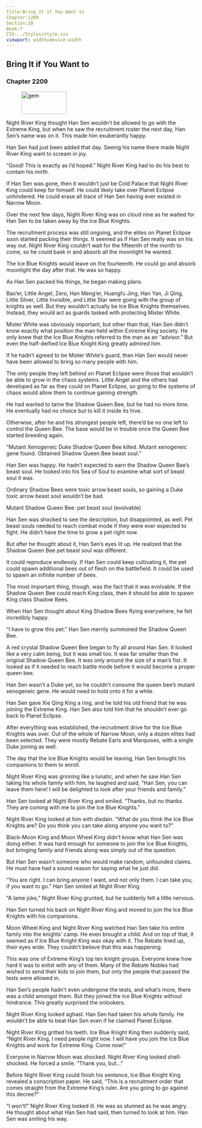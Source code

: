 ```yaml
---
Title:Bring It if You Want to 
Chapter:2209 
Section:10 
Book:7 
CSS:../Styles/style.css 
viewport: width=device-width
---
```

  
## Bring It if You Want to
### Chapter 2209
  
<figure>
	<img src="../Images/gem.gif" alt="gem" id="gem" width="120" height="60" />
</figure>
  

  
Night River King thought Han Sen wouldn’t be allowed to go with the Extreme King, but when he saw the recruitment roster the next day, Han Sen’s name was on it. This made him exuberantly happy.

Han Sen had just been added that day. Seeing his name there made Night River King want to scream in joy.

“Good! This is exactly as I’d hoped.” Night River King had to do his best to contain his mirth.

If Han Sen was gone, then it wouldn’t just be Cold Palace that Night River King could keep for himself. He could likely take over Planet Eclipse unhindered. He could erase all trace of Han Sen having ever existed in Narrow Moon.

Over the next few days, Night River King was on cloud nine as he waited for Han Sen to be taken away by the Ice Blue Knights.

The recruitment process was still ongoing, and the elites on Planet Eclipse soon started packing their things. It seemed as if Han Sen really was on his way out. Night River King couldn’t wait for the fifteenth of the month to come, so he could bask in and absorb all the moonlight he wanted.

The Ice Blue Knights would leave on the fourteenth. He could go and absorb moonlight the day after that. He was so happy.

As Han Sen packed his things, he began making plans.

Bao’er, Little Angel, Zero, Han Meng’er, Huangfu Jing, Han Yan, Ji Qing, Little Silver, Little Invisible, and Little Star were going with the group of knights as well. But they wouldn’t actually be Ice Blue Knights themselves. Instead, they would act as guards tasked with protecting Mister White.

Mister White was obviously important, but other than that, Han Sen didn’t know exactly what position the man held within Extreme King society. He only knew that the Ice Blue Knights referred to the man as an “advisor.” But even the half-deified Ice Blue Knight King greatly admired him.

If he hadn’t agreed to be Mister White’s guard, then Han Sen would never have been allowed to bring so many people with him.

The only people they left behind on Planet Eclipse were those that wouldn’t be able to grow in the chaos systems. Little Angel and the others had developed as far as they could on Planet Eclipse, so going to the systems of chaos would allow them to continue gaining strength.

He had wanted to tame the Shadow Queen Bee, but he had no more time. He eventually had no choice but to kill it inside its hive.

Otherwise, after he and his strongest people left, there’d be no one left to control the Queen Bee. The base would be in trouble once the Queen Bee started breeding again.

“Mutant Xenogeneic Duke Shadow Queen Bee killed. Mutant xenogeneic gene found. Obtained Shadow Queen Bee beast soul.”

Han Sen was happy. He hadn’t expected to earn the Shadow Queen Bee’s beast soul. He looked into his Sea of Soul to examine what sort of beast soul it was.

Ordinary Shadow Bees were toxic arrow beast souls, so gaining a Duke toxic arrow beast soul wouldn’t be bad.

Mutant Shadow Queen Bee: pet beast soul (evolvable)

Han Sen was shocked to see the description, but disappointed, as well. Pet beast souls needed to reach combat mode if they were ever expected to fight. He didn’t have the time to grow a pet right now.

But after he thought about it, Han Sen’s eyes lit up. He realized that the Shadow Queen Bee pet beast soul was different.

It could reproduce endlessly. If Han Sen could keep cultivating it, the pet could spawn additional bees out of flesh on the battlefield. It could be used to spawn an infinite number of bees.

The most important thing, though, was the fact that it was evolvable. If the Shadow Queen Bee could reach King class, then it should be able to spawn King class Shadow Bees.

When Han Sen thought about King Shadow Bees flying everywhere, he felt incredibly happy.

“I have to grow this pet.” Han Sen merrily summoned the Shadow Queen Bee.

A red crystal Shadow Queen Bee began to fly all around Han Sen. It looked like a very calm being, but it was small too. It was far smaller than the original Shadow Queen Bee. It was only around the size of a man’s fist. It looked as if it needed to reach battle mode before it would become a proper queen bee.

Han Sen wasn’t a Duke yet, so he couldn’t consume the queen bee’s mutant xenogeneic gene. He would need to hold onto it for a while.

Han Sen gave Xie Qing King a ring, and he told his old friend that he was joining the Extreme King. Han Sen also told him that he shouldn’t ever go back to Planet Eclipse.

After everything was established, the recruitment drive for the Ice Blue Knights was over. Out of the whole of Narrow Moon, only a dozen elites had been selected. They were mostly Rebate Earls and Marquises, with a single Duke joining as well.

The day that the Ice Blue Knights would be leaving, Han Sen brought his companions to them to enroll.

Night River King was grinning like a lunatic, and when he saw Han Sen taking his whole family with him, he laughed and said, “Han Sen, you can leave them here! I will be delighted to look after your friends and family.”

Han Sen looked at Night River King and smiled. “Thanks, but no thanks. They are coming with me to join the Ice Blue Knights.”

Night River King looked at him with disdain. “What do you think the Ice Blue Knights are? Do you think you can take along anyone you want to?”

Black-Moon King and Moon Wheel King didn’t know what Han Sen was doing either. It was hard enough for someone to join the Ice Blue Knights, but bringing family and friends along was simply out of the question.

But Han Sen wasn’t someone who would make random, unfounded claims. He must have had a sound reason for saying what he just did.

“You are right. I can bring anyone I want, and not only them. I can take you, if you want to go.” Han Sen smiled at Night River King.

“A lame joke,” Night River King grunted, but he suddenly felt a little nervous.

Han Sen turned his back on Night River King and moved to join the Ice Blue Knights with his companions.

Moon Wheel King and Night River King watched Han Sen take his entire family into the knights’ camp. He even brought a child. And on top of that, it seemed as if Ice Blue Knight King was okay with it. The Rebate lined up, their eyes wide. They couldn’t believe that this was happening.

This was one of Extreme King’s top ten knight groups. Everyone knew how hard it was to enlist with any of them. Many of the Rebate Nobles had wished to send their kids to join them, but only the people that passed the tests were allowed in.

Han Sen’s people hadn’t even undergone the tests, and what’s more, there was a child amongst them. But they joined the Ice Blue Knights without hindrance. This greatly surprised the onlookers.

Night River King looked aghast. Han Sen had taken his whole family. He wouldn’t be able to beat Han Sen even if he claimed Planet Eclipse.

Night River King gritted his teeth. Ice Blue Knight King then suddenly said, “Night River King, I need people right now. I will have you join the Ice Blue Knights and work for Extreme King. Come now!”

Everyone in Narrow Moon was shocked. Night River King looked shell-shocked. He forced a smile. “Thank you, but…”

Before Night River King could finish his sentence, Ice Blue Knight King revealed a conscription paper. He said, “This is a recruitment order that comes straight from the Extreme King’s ruler. Are you going to go against this decree?”

“I won’t!” Night River King looked ill. He was as stunned as he was angry. He thought about what Han Sen had said, then turned to look at him. Han Sen was smiling his way.